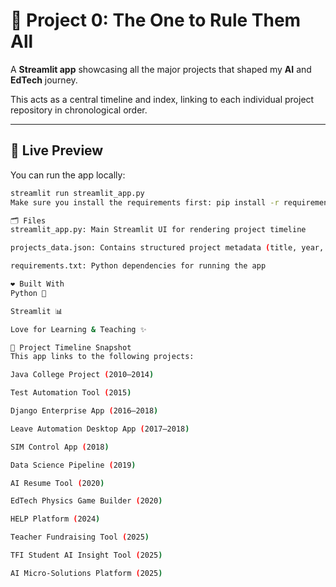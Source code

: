 # 🧠 Project 0: The One to Rule Them All

A **Streamlit app** showcasing all the major projects that shaped my **AI** and **EdTech** journey.

This acts as a central timeline and index, linking to each individual project repository in chronological order.

---

## 🚀 Live Preview

You can run the app locally:

```bash
streamlit run streamlit_app.py
Make sure you install the requirements first: pip install -r requirements.txt

🗂️ Files
streamlit_app.py: Main Streamlit UI for rendering project timeline

projects_data.json: Contains structured project metadata (title, year, description, tech stack, GitHub link)

requirements.txt: Python dependencies for running the app

❤️ Built With
Python 🐍

Streamlit 📊

Love for Learning & Teaching ✨

🧭 Project Timeline Snapshot
This app links to the following projects:

Java College Project (2010–2014)

Test Automation Tool (2015)

Django Enterprise App (2016–2018)

Leave Automation Desktop App (2017–2018)

SIM Control App (2018)

Data Science Pipeline (2019)

AI Resume Tool (2020)

EdTech Physics Game Builder (2020)

HELP Platform (2024)

Teacher Fundraising Tool (2025)

TFI Student AI Insight Tool (2025)

AI Micro-Solutions Platform (2025)

